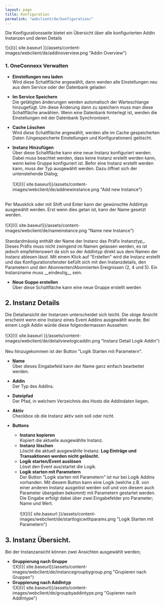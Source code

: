 ```yaml
---
layout: page
title: Konfiguration
permalink: "webclient/de/konfiguration/"
---
```


Die Konfigurationsseite bietet ein Übersicht über alle konfigurierten Addin Instanzen und deren Details 


![x]({{ site.baseurl }}/assets/content-images/webclient/de/addinoverview.png "Addin Overview")

### 1. OneConnexx Verwalten

  * __Einstellungen neu laden__  
  Wird diese Schaltfläche angewählt, dann werden alle Einstellungen neu aus dem Service oder der Datenbank geladen
	
  * __Im Service Speichern__  
  Die getätigten änderungen werden automatisch der Warteschlange hinzugefügt. Um diese Änderung dann zu speichern muss man diese Schaltfläche anwählen. Wenn eine Datenbank hinterlegt ist, werden die Einstellungen mit der Datenbank Synchronisiert. 
  
  * __Cache Löschen__  
  Wird diese Schaltfläche angewählt, werden alle im Cache gespeicherten Daten (Ungespeicherte Einstellungen und Konfigurationen) gelöscht.
  
  * __Instanz Hinzufügen__  
  Über diese Schaltfläche kann eine neue Instanz konfiguriert werden. Dabei muss beachtet werden, dass keine Instanz erstellt werden kann, wenn keine Gruppe konfiguriert ist. Befor eine Instanz erstellt werden kann, muss der Typ ausgewählt werden. Dazu öffnet sich der untenstehende Dialog;
  <br /><br />
  ![X]({{ site.baseurl}}/assets/content-images/webclient/de/addnewinstance.png "Add new Instance")<br />
  <br />
  Per Mausklick oder mit Shift und Enter kann der gewünschte Addintyp ausgewählt werden. Erst wenn dies getan ist, kann der Name gesetzt werden.
  <br /><br />
  ![X]({{ site.baseurl}}/assets/content-images/webclient/de/nameinstance.png "Name new Instance")
  <br /><br />
  Standardmässig enthält der Name der Instanz das Präfix Instanztyp_. Dieses Präfix muss nicht zwingend im Namen gelassen werden, es ist jedoch empfehlenswert da sich so der AddIntyp direkt aus dem Namen der Instanz ablesen lässt. Mit einem Klick auf "Erstellen" wird die Instanz erstellt und das Konfigurationsfenster befüllt sich mit den Instanzdetails, den Parametern und den
  Abonnenten/Abonnierten Ereignissen (2, 4 und 5). Ein Instanzname muss __eindeutig__ sein.
  
  * __Neue Guppe erstellen__  
  Über diese Schaltfläche kann eine neue Gruppe erstellt werden
  
## 2. Instanz Details
  Die Detailansicht der Instanzen unterscheidet sich leicht. Die obige Ansicht erscheint wenn eine Instanz eines Event Addins ausgewählt wurde. Bei einem Logik Addin würde diese folgendermassen Aussehen:
  <br /><br />
  ![X]({{ site.baseurl }}/assets/content-images/webclient/de/detailviewlogicaddin.png "Instanz Detail Logik Addin")
  <br /><br />
  Neu hinzugekommen ist der Button "Logik Starten mit Parametern".
  
  * __Name__  
  Über dieses Eingabefeld kann der Name ganz einfach bearbeitet werden.
  
  * __Addin__  
  Der Typ des AddIns.
  
  * __Dateipfad__  
  Der Pfad, in welchem Verzeichnis des Hosts die Addindaten liegen.
  
  * __Aktiv__  
  Checkbox ob die Instanz aktiv sein soll oder nicht.
  
  * __Buttons__  
    * __Instanz kopieren__  
	Kopiert die aktuelle ausgewählte Instanz.
	* __Instanz löschen__  
	Löscht die aktuell ausgewählte Instanz. __Log Einträge und Transaktionen werden nicht gelöscht.__
	* __Logik starten/Event auslösen__  
	Lösst den Event aus/startet die Logik.
	* __Logik starten mit Parametern__  
	Der Button "Logik starten mit Parametern" ist nur bei Logik Addins vorhanden. Mit diesem Button kann eine Logik (welche z.B. von einer anderen Instanz ausgelöst werden soll und von diesem auch Parameter übergeben bekommt) mit Parametern gestartet werden. Die Eingabe erfolgt dabei über zwei Eingabefelder pro Parameter; Name und Wert.
	<br /><br />
	![X]({{ site.baseurl }}/assets/content-images/webclient/de/startlogicwithparams.png "Logik Starten mit Parametern")
	
## 3. Instanz Übersicht.
  Bei der Instanzansicht können zwei Ansichten ausgewählt werden;
  * __Gruppierung nach Gruppe__  
  ![X]({{ site.baseurl}}/assets/content-images/webclient/de/instancegroupbygroup.png "Grupieren nach Gruppen")
  * __Gruppierung nach AddIntyp__  
  ![X]({{ site.baseurl}}/assets/content-images/webclient/de/groupbyaddintype.png "Gupieren nach AddIntype")